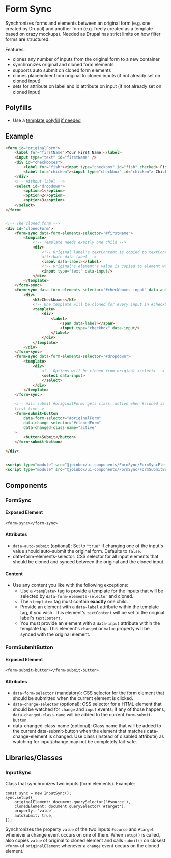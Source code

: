 # Form Sync

Synchronizes forms and elements between an original form (e.g. one created by Drupal) and another
form (e.g. freely created as a template based on crazy mockups). Needed as Drupal has strict limits 
on how filter forms are structured.

Features:
- clones any number of inputs from the original form to a new container
- synchronizes original and cloned form elements
- supports auto submit on cloned form elements
- clones placeholder from original to cloned inputs (if not already set on cloned input)
- sets for attribute on label and id attribute on input (if not already set on cloned input)


## Polyfills
- Use a [template polyfill](https://github.com/webcomponents/polyfills/tree/master/packages/template)
[if needed](https://caniuse.com/#feat=template)


## Example

````html
<form id="originalForm">
    <label for="firstName">Your First Name:</label>
    <input type="text" id="firstName" />
    <div id="checkboxes">
        <label for="fish"><input type="checkbox" id="fish" checked> Fish</label>
        <label for="chicken"><input type="checkbox" id="chicken"> Chicken</label>
    </div>
    <!-- Without label -->
    <select id="dropdown">
        <option>1</option>
        <option>2</option>
        <option>3</option>
    </select>
</form>


<!-- The cloned form -->
<div id="clonedForm">
    <form-sync data-form-elements-selector="#firstName">
        <template>
            <!-- Template needs exactly one child -->
            <div>
                <!-- Original label's textContent is copied to textContent of element with
                attribute data-label -->
                <label data-label></label>
                <!-- Original's element's value is copied to element with attribute data-input -->
                <input type="text" data-input/>
            </div>
        </template>
    </form-sync>
    <form-sync data-form-elements-selector="#checkboxes input" data-auto-submit="true">
        <div>
            <h3>Checkboxes</h3>
            <!-- One template will be cloned for every input in #checkboxes -->
            <template>
                <div>
                    <label>
                        <span data-label></span>
                        <input type="checkbox" data-input/>
                    </label>
                </div>
            </template>
        </div>
    </form-sync>
    <form-sync data-form-elements-selector="#dropdown">
        <template>
            <div>
                <!-- Options will be cloned from original <select> -->
                <select data-input>
                </select>
            </div>
        </template>
    </form-sync>

    <!-- Will submit #originalForm; gets class .active when #cloned is changed for the
    first time-->
    <form-submit-button
        data-form-selector="#originalForm"
        data-change-selector="#clonedForm"
        data-changed-class-name="active"
    >
        <button>Submit</button>
    </form-submit-button>

</div>


<script type="module" src="@joinbox/ui-components/FormSync/FormSyncElement.js"></script>
<script type="module" src="@joinbox/ui-components/FormSync/FormSubmitButtonElement.js"></script>
````

## Components

### FormSync

#### Exposed Element
`<form-sync></form-sync>`

#### Attributes
- `data-auto-submit` (optional): Set to `"true"` if changing one of the input's value should auto-submit the
original form. Defaults to `false`.
- data-form-elements-selector: CSS selector for all input elements that should be cloned and synced
between the original and the cloned input.

#### Content
- Use any content you like with the following exceptions:
    - Use a `<template>` tag to provide a template for the inputs that will be selected by
      `data-form-elements-selector` and cloned. 
    - The `<template>` tag must contain **exactly** one child.
    - Provide an element with a `data-label` attribute within the template tag, if you wish. This
      element's `textContent` will be set to the original label's `textContent`.
    - You must provide an element with a `data-input` attribute within the template tag. This
      element's `changed` or `value` property will be synced with the original element.



### FormSubmitButton

#### Exposed Element
`<form-submit-button></form-submit-button>`

#### Attributes
- `data-form-selector` (mandatory): CSS selector for the form element that should be submitted
when the current element is clicked.
- `data-change-selector` (optional): CSS selector for a HTML element that should be watched for
`change` and `input` events; if any of those happens, `data-changed-class-name` will be added to
the current `form-submit-button`.
- data-changed-class-name (optional): Class name that will be added to the current data-submit-button
when the element that matches data-change-element is changed. Use class (instead of disabled
attribute) as watching for input/change may not be completely fail-safe.







## Libraries/Classes

### InputSync

Class that synchronizes two inputs (form elements). Example:

```
const sync = new InputSync();
sync.setup({
    originalElement: document.querySelector('#source'),
    clonedElement: document.querySelector('#target'),
    property: 'value',
    autoSubmit: true,
});
```

Synchronizes the property `value` of the two inputs `#source` and `#target` whenever a change event
occurs on one of them. When `setup()` is called, also copies `value` of original to cloned element
and calls `submit()` on closest `<form>` of `originalElement` whenever a `change` event occurs on
the cloned element.


